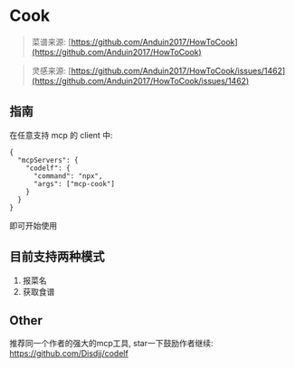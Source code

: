 # Cook

> 菜谱来源: [https://github.com/Anduin2017/HowToCook](https://github.com/Anduin2017/HowToCook)

> 灵感来源: [https://github.com/Anduin2017/HowToCook/issues/1462](https://github.com/Anduin2017/HowToCook/issues/1462)

## 指南

在任意支持 mcp 的 client 中:

```
{
  "mcpServers": {
    "codelf": {
      "command": "npx",
      "args": ["mcp-cook"]
    }
  }
}
```

即可开始使用

## 目前支持两种模式

1. 报菜名
2. 获取食谱


## Other

推荐同一个作者的强大的mcp工具, star一下鼓励作者继续: https://github.com/Disdjj/codelf